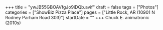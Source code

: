+++
title = "ywJB55GBOAVfgJo9iDQb.avif"
draft = false
tags = ["Photos"]
categories = ["ShowBiz Pizza Place"]
pages = ["Little Rock, AR (10901 N Rodney Parham Road 303)"]
startDate = ""
+++
Chuck E. animatronic (2010s)
